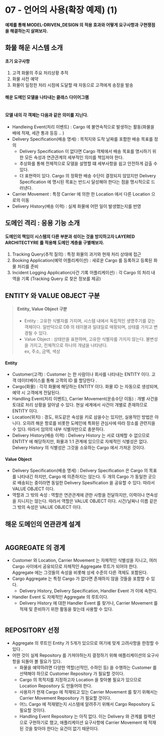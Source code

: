 # 07 - 언어의 사용(확장 예제) (1)

#### 예제를 통해 MODEL-DRIVEN\_DESIGN 의 적용 효과와 어떻게 요구사항과 구현쟁점을 해결하는지 살펴보자.&#x20;

## 화물 해운 시스템 소개&#x20;

#### 초기 요구사항&#x20;

1. 고객 화물의 주요 처리상황 추적&#x20;
2. 화물 사전 예약&#x20;
3. 화물이 일정한 처리 시점에 도달할 때 자동으로 고객에게 송장을 발송&#x20;

#### 해운 도메인 모델을 나타내는 클래스 다이어그램&#x20;

<figure><img src="../../../../.gitbook/assets/image (10) (1) (1).png" alt=""><figcaption></figcaption></figure>

#### 모델 내의 각 객체는 다음과 같은 의미를 지닌다.&#x20;

* Handleing Event(처리 이벤트) : Cargo 에 불연속적으로 발생하는 활동(화물을 배에 적재, 세관 통과 등등 .. )&#x20;
* Delivery Specification(배송 명세) : 목적지와 도착 날짜를 포함한 배송 목표를 정의&#x20;
  * Delivery Specification 이 없다면 Cargo 객체에서 배송 목표를 명시하기 위한 모든 속성과 연관관계의 세부적인 의미를 책임져야 한다.&#x20;
  * 추상화를 통해 전체적으로 모델을 설명할 떄 세부사항을 쉽고 안전하게 감출 수 있다.&#x20;
  * 더 표현력이 있다. Cargo 의 정확한 배송 수단이 결정되지 않았지만 Delivery Specification 에 명시된 목표는 반드시 달성해야 한다는 점을 명시적으로 드러낸다.&#x20;
* Carrier Movement : 특정 Carrier 에 의한 한 Location 에서 다른 Location 으로의 이동&#x20;
* Delivery History(배송 이력) : 실제 화물에 어떤 일이 발생했는지를 반영&#x20;

## 도메인 격리 : 응용 기능 소개&#x20;

#### 도메인의 책임이 시스템의 다른 부분과 섞이는 것을 방지하고자 LAYERED ARCHITECTYRE 를 적용해 도메인 계층을 구별해보자.&#x20;

1. Tracking Query(추적 질의) : 특정 화물의 과거와 현재 처리 상태에 접근&#x20;
2. Booking Application(예약 어플리케이션) : 새로운 Cargo 를 등록하고 등록된 화물 처리를 준비&#x20;
3. Incident Logging Application(사건 기록 어플리케이션) : 각 Cargo 의 처리 내역을 기록 (Tracking Query 로 찾은 정보를 제공)&#x20;

## ENTITY 와 VALUE OBJECT 구분

> #### Entity, Value Object 구분&#x20;
>
> * Entity : 고유한 식별자를 가지며, 시스템 내에서 독립적인 생명주기를 갖는 객체이다. 일반덕으로 DB 의 테이블과 일대일로 매핑되며, 상태를 가지고 변경될 수 있다.&#x20;
> * Value Object : 상태만을 표현하며, 고유한 식별자를 가지지 않는다. 불변성을 가지고, 전체적으로 하나의 개념을 나타낸다. \
>   ex, 주소, 금액, 색상

#### Entity

* Customer(고객) : Customer 는 한 사람이나 회사를 나타내는 ENTITY 이다. 고객 데이터베이스를 통해 고객의 ID 를 할당한다 .
* Cargo(화물) : 각각 화물에 해당하는 ENTITY 이다. 화물 ID 는 자동으로 생성되며, 예약 시 고객에게 전달된다.&#x20;
* Handling Event(처리 이벤트), Carrier Movement(운송수단 이동) : 개별 사건을 토대로 처리 상황을 알아낼 수 있다. 현실 세계에서 사건이 개별로 존재하므로 ENTITY 이다.&#x20;
* Location(위치) : 경도, 위도같은 속성을 키로 삼을수는 있지만, 실용적인 방법은 아니다. 오히려 해운 항로를 비롯한 도메인에 특화된 관심사에 따라 장소를 관련지을 수 있다. 따라서 임의의 내부 식별자만으로 충분하다.&#x20;
* Delivery History(배송 이력) : Delivery History 는 서로 대체할 수 없으므로 ENTITY 에 해당하지만, 화물과 1:1 관계에 있으므로 자체적인 식별성은 없다. Delvery History 의 식별성은 그것을 소유하는 Cargo 에서 가져온 것이다.

#### Value Object&#x20;

* Delivery Specification(배송 명세) : Delivery Specification 은 Cargo 의 목표를 나타내긴 하지만, Cargo 에 의존하지는 않는다. 두 개의 Cargo 가 동일한 곳으로 배송되는 중이라면 동일한 Delivery Spesification 을 공유할 수 있다. 따라서 VALUE OBJECT 이다.&#x20;
* 역할과 그 밖의 속성 : 역할은 연관관계에 관한 사항을 전달하지만, 이력이나 연속성을 지니지는 않는다. 따라서 역할은 VALUE OBJECT 이다. 시간/날짜나 이름 같은 그 밖의 속성은 VALUE OBJECT 이다.&#x20;

## 해운 도메인의 연관관계 설계&#x20;

<figure><img src="../../../../.gitbook/assets/image (1) (1) (1) (1).png" alt=""><figcaption></figcaption></figure>

## AGGREGATE 의 경계&#x20;

* Customer 와 Location, Carrier Movement 는 자체적인 식별성을 지니고, 여러 Cargo 사이에서 공유되므로 자체적인 Aggregate 루트가 되어야 한다. Aggregate 에는 그것들의 속성을 비롯해 상세 수준의 다른 객체도 포함된다.&#x20;
* Cargo Aggregate 는 특정 Cargo 가 없다면 존재하지 않을 것들을 포함할 수 있다.&#x20;
  * Delivery History, Delivery Specification, Handler Event 가 이에 속한다.&#x20;
* Handler Event 도 자체적인 Aggregate 의 루트이다.&#x20;
  * Delivery History 에 대한 Handler Event 를 찾거나, Carrier Movement 를 적재 및 준비하기 위한 활동을 찾는데 사용할 수 있다.&#x20;

<figure><img src="../../../../.gitbook/assets/image (2) (1) (1) (1) (1).png" alt=""><figcaption></figcaption></figure>

## REPOSITORY 선정&#x20;

* Aggregate 의 루트인 Entity 가 5개가 있으므로 여기에 맞게 고려사항을 한정할 수 있다 .
* 어떤 것이 실제 Repository 를 가져야하는지 결정하기 위해 애플리케이션의 요구사항을 되돌아 볼 필요가 있다.&#x20;
  * 화물을 예약하려면 다양한 역할(선적인, 수하인 등) 을 수행하는 Customer 를 선택해야 하므로 Customer Repository 가 필요할 것이다.&#x20;
  * Cargo 의 목적지를 지정하고자 Location 을 찾아볼 필요가 있으므로 Location Repository 도 만들어야 한다.
  * 사용자가 현재 Cargo 에 적재되고 있는 Carrier Movement 를 찾기 위해서는 Carrier Movement Repository 가 필요할 것이다.&#x20;
  * 어느 Cargo 에 적재됐는지 시스템에 알려주기 위해서 Cargo Repository 도 필요할 것이다.&#x20;
  * Handling Event Repository 는 아직 없다. 이는 Delivery 와 관계를 컬렉션으로 구현하기로 했고, 애플리케이션 요구사항에 Carrier Movement 에 적재된 것을 찾아야 한다는 요건이 없기 때문이다.&#x20;

<figure><img src="../../../../.gitbook/assets/image (3) (1) (1) (1).png" alt=""><figcaption></figcaption></figure>
